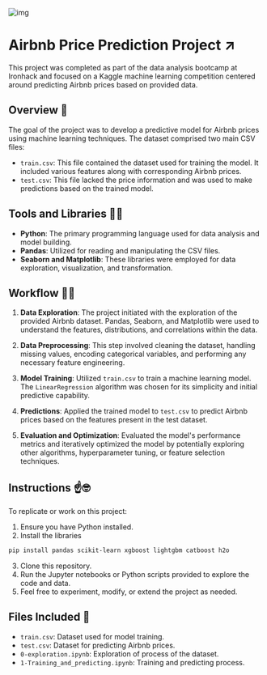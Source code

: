 ![img](https://github.com/Kohkitos/ironhack-kaggle-competition/blob/main/img/header.jpg)

# Airbnb Price Prediction Project ↗

This project was completed as part of the data analysis bootcamp at Ironhack and focused on a Kaggle machine learning competition centered around predicting Airbnb prices based on provided data.

## Overview 🔎

The goal of the project was to develop a predictive model for Airbnb prices using machine learning techniques. The dataset comprised two main CSV files:

- `train.csv`: This file contained the dataset used for training the model. It included various features along with corresponding Airbnb prices.
- `test.csv`: This file lacked the price information and was used to make predictions based on the trained model.

## Tools and Libraries 👨‍💻

- **Python**: The primary programming language used for data analysis and model building.
- **Pandas**: Utilized for reading and manipulating the CSV files.
- **Seaborn and Matplotlib**: These libraries were employed for data exploration, visualization, and transformation.

## Workflow 👷‍♂️

1. **Data Exploration**: The project initiated with the exploration of the provided Airbnb dataset. Pandas, Seaborn, and Matplotlib were used to understand the features, distributions, and correlations within the data.

2. **Data Preprocessing**: This step involved cleaning the dataset, handling missing values, encoding categorical variables, and performing any necessary feature engineering.

3. **Model Training**: Utilized `train.csv` to train a machine learning model. The `LinearRegression` algorithm was chosen for its simplicity and initial predictive capability.

4. **Predictions**: Applied the trained model to `test.csv` to predict Airbnb prices based on the features present in the test dataset.

5. **Evaluation and Optimization**: Evaluated the model's performance metrics and iteratively optimized the model by potentially exploring other algorithms, hyperparameter tuning, or feature selection techniques.

## Instructions ☝🤓

To replicate or work on this project:
1. Ensure you have Python installed.
2. Install the libraries
```bash
pip install pandas scikit-learn xgboost lightgbm catboost h2o
```
3. Clone this repository.
4. Run the Jupyter notebooks or Python scripts provided to explore the code and data.
5. Feel free to experiment, modify, or extend the project as needed.

## Files Included 📝

- `train.csv`: Dataset used for model training.
- `test.csv`: Dataset for predicting Airbnb prices.
- `0-exploration.ipynb`: Exploration of process of the dataset.
- `1-Training_and_predicting.ipynb`: Training and predicting process.
